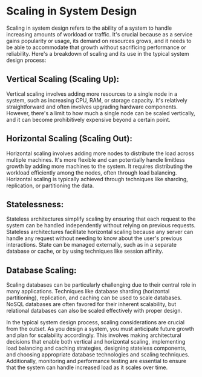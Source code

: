 # Scaling in System Design

Scaling in system design refers to the ability of a system to handle increasing amounts of workload or traffic. It's crucial because as a service gains popularity or usage, its demand on resources grows, and it needs to be able to accommodate that growth without sacrificing performance or reliability. Here's a breakdown of scaling and its use in the typical system design process:

## Vertical Scaling (Scaling Up):

Vertical scaling involves adding more resources to a single node in a system, such as increasing CPU, RAM, or storage capacity. It's relatively straightforward and often involves upgrading hardware components. However, there's a limit to how much a single node can be scaled vertically, and it can become prohibitively expensive beyond a certain point.

## Horizontal Scaling (Scaling Out):

Horizontal scaling involves adding more nodes to distribute the load across multiple machines. It's more flexible and can potentially handle limitless growth by adding more machines to the system. It requires distributing the workload efficiently among the nodes, often through load balancing. Horizontal scaling is typically achieved through techniques like sharding, replication, or partitioning the data.

## Statelessness:

Stateless architectures simplify scaling by ensuring that each request to the system can be handled independently without relying on previous requests. Stateless architectures facilitate horizontal scaling because any server can handle any request without needing to know about the user's previous interactions. State can be managed externally, such as in a separate database or cache, or by using techniques like session affinity.

## Database Scaling:

Scaling databases can be particularly challenging due to their central role in many applications. Techniques like database sharding (horizontal partitioning), replication, and caching can be used to scale databases. NoSQL databases are often favored for their inherent scalability, but relational databases can also be scaled effectively with proper design.

In the typical system design process, scaling considerations are crucial from the outset. As you design a system, you must anticipate future growth and plan for scalability accordingly. This involves making architectural decisions that enable both vertical and horizontal scaling, implementing load balancing and caching strategies, designing stateless components, and choosing appropriate database technologies and scaling techniques. Additionally, monitoring and performance testing are essential to ensure that the system can handle increased load as it scales over time.
